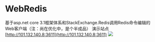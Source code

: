 # WebRedis
基于asp.net core 3.1框架体系和StackExchange.Redis调用Redis命令编辑的Web客户端（注：尚在优化中，是个半成品）
演示站点
[http://101.132.140.8:3611](http://101.132.140.8:3611)
![](https://images.cnblogs.com/cnblogs_com/GodX/572372/o_200522073610049525F9-CE00-4237-87C2-8AC13859EB40.png)

